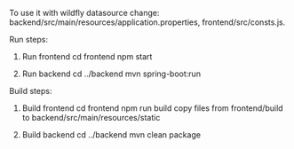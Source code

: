 To use it with wildfly datasource change:
backend/src/main/resources/application.properties,
frontend/src/consts.js.

Run steps:
1. Run frontend
cd frontend
npm start

2. Run backend
cd ../backend
mvn spring-boot:run


Build steps:
1. Build frontend
cd frontend
npm run build
copy files from frontend/build to backend/src/main/resources/static

2. Build backend
cd ../backend
mvn clean package



 